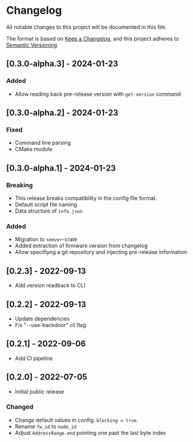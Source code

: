 # Changelog

All notable changes to this project will be documented in this file.

The format is based on [Keep a Changelog](https://keepachangelog.com/en/1.0.0/),
and this project adheres to [Semantic Versioning](https://semver.org/spec/v2.0.0.html).

## [0.3.0-alpha.3] - 2024-01-23

### Added

- Allow reading back pre-release version with `get-version` command

## [0.3.0-alpha.2] - 2024-01-23

### Fixed

- Command line parsing
- CMake module

## [0.3.0-alpha.1] - 2024-01-23

### Breaking

- This release breaks compatibility in the config file format.
- Default script file naming
- Data structure of `info.json`

### Added

- Migration to `semver`-crate
- Added extraction of firmware version from changelog
- Allow specifiyng a git repository and injecting pre-release information

## [0.2.3] - 2022-09-13

- Add version readback to CLI

## [0.2.2] - 2022-09-13

- Update dependencies
- Fix "--use-backdoor" cli flag

## [0.2.1] - 2022-09-06

- Add CI pipeline

## [0.2.0] - 2022-07-05

- Initial public release

### Changed

- Change default values in config: `blocking = true`.
- Rename `fw_id` to `node_id`
- Adjust `AddressRange.end` pointing one past the last byte index
